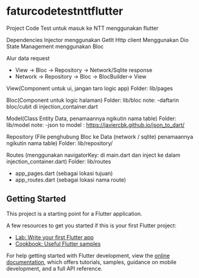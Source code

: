 # faturcodetestnttflutter

Project Code Test untuk masuk ke NTT menggunakan flutter

Dependencies Injector menggunakan GetIt
Http client Menggunakan Dio
State Management menggunakan Bloc


Alur data
request
- View -> Bloc -> Repository -> Network/Sqlite
  response
- Network -> Repository -> Bloc -> BlocBuilder-> View
  
View(Component untuk ui, jangan taro logic app)
  Folder:
  lib/pages

Bloc(Component untuk logic halaman)
Folder:
lib/bloc
note:
-daftarin bloc/cubit di injection_container.dart

Model(Class Entity Data, penamaannya ngikutin nama table)
Folder:
lib/model
note:
-json to model : https://javiercbk.github.io/json_to_dart/

Repository (File penghubung Bloc ke Data (network / sqlite) penamaannya ngikutin nama table)
Folder:
lib/repository/

Routes (menggunakan navigatorKey: di main.dart dan inject ke dalam injection_container.dart)
Folder:
lib/routes
- app_pages.dart (sebagai lokasi tujuan)
- app_routes.dart (sebagai lokasi nama route)



## Getting Started

This project is a starting point for a Flutter application.

A few resources to get you started if this is your first Flutter project:

- [Lab: Write your first Flutter app](https://docs.flutter.dev/get-started/codelab)
- [Cookbook: Useful Flutter samples](https://docs.flutter.dev/cookbook)

For help getting started with Flutter development, view the
[online documentation](https://docs.flutter.dev/), which offers tutorials,
samples, guidance on mobile development, and a full API reference.
